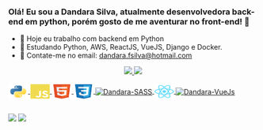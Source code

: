 ### Olá! Eu sou a Dandara Silva, atualmente desenvolvedora back-end em python, porém gosto de me aventurar no front-end!  👋 

- 🔭 Hoje eu trabalho com backend em Python
- 🌱 Estudando Python, AWS, ReactJS, VueJS, Django e Docker.
- 💬 Contate-me no email: dandara.fsilva@hotmail.com


<div align="center">
  <a href="https://github.com/DandaraF">
  <img height="180em" src="https://github-readme-stats.vercel.app/api?username=DandaraF&show_icons=true&theme=dracula&include_all_commits=true&count_private=true"/>
  <img height="180em" src="https://github-readme-stats.vercel.app/api/top-langs/?username=DandaraF&layout=compact&langs_count=7&theme=dracula"/>
</div>

<div style="display: inline_block"><br>
    <img align="center" alt="Dandara-Python" height="30" width="40" src="https://raw.githubusercontent.com/devicons/devicon/master/icons/python/python-original.svg">
  <img align="center" alt="Dandara-Js" height="30" width="40" src="https://raw.githubusercontent.com/devicons/devicon/master/icons/javascript/javascript-plain.svg">
  <img align="center" alt="Dandara-HTML" height="30" width="40" src="https://raw.githubusercontent.com/devicons/devicon/master/icons/html5/html5-original.svg">
  <img align="center" alt="Dandara-CSS" height="30" width="40" src="https://raw.githubusercontent.com/devicons/devicon/master/icons/css3/css3-original.svg">
  <img align="center" alt="Dandara-SASS" height="30" width="40" src="https://cdn.jsdelivr.net/gh/devicons/devicon/icons/sass/sass-original.svg" />
  <img align="center" alt="Dandara-React" height="30" width="40" src="https://raw.githubusercontent.com/devicons/devicon/master/icons/react/react-original.svg">
  <img align="center" alt="Dandara-VueJs" height="30" width="40" src=["https://cdn.jsdelivr.net/gh/devicons/devicon/icons/vuejs/vuejs-original-wordmark.svg") />

  ##
  
  <a href="https://www.linkedin.com/in/dandarafsilva/" target="_blank"><img src="https://img.shields.io/badge/-LinkedIn-%230077B5?style=for-the-badge&logo=linkedin&logoColor=white" target="_blank"></a> 
  <a href = "mailto:dandara.chr@gmail.com"><img src="https://img.shields.io/badge/-Gmail-%23333?style=for-the-badge&logo=gmail&logoColor=white" target="_blank"></a>

  
